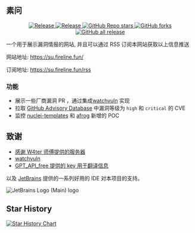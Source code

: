 ## 素问

<p align="center">
  <a href="https://github.com/yhy0/SuWen/blob/main/LICENSE">
    <img alt="Release" src="https://img.shields.io/github/license/yhy0/SuWen"/>
  </a>
  <a href="https://github.com/yhy0/SuWen">
    <img alt="Release" src="https://img.shields.io/badge/release-v1.0.2-brightgreen"/>
  </a>
  <a href="https://github.com/yhy0/SuWen">
    <img alt="GitHub Repo stars" src="https://img.shields.io/github/stars/yhy0/SuWen?color=9cf"/>
  </a>
  <a href="https://github.com/yhy0/SuWen">
    <img alt="GitHub forks" src="https://img.shields.io/github/forks/yhy0/SuWen"/>
  </a>
  <a href="https://github.com/yhy0/SuWen">
    <img alt="GitHub all release" src="https://img.shields.io/github/downloads/yhy0/SuWen/total?color=blueviolet"/>
  </a>
</p>

一个用于展示漏洞情报的网站, 并且可以通过 RSS 订阅本网站获取以上信息推送

网站地址: https://su.fireline.fun/

订阅地址: https://su.fireline.fun/rss

### 功能

- 展示一些厂商漏洞 PR ，通过集成[watchvuln](https://github.com/zema1/watchvuln) 实现
- 拉取 [GitHub Advisory Database](https://github.com/advisories) 中漏洞等级为 `high` 和 `critical` 的 CVE
- 监控 [nuclei-templates](https://github.com/projectdiscovery/nuclei-templates/) 和 [afrog](https://github.com/zan8in/afrog) 新增的 POC 

## 致谢

- [感谢 W4ter 师傅提供的服务器](https://www.gksec.com/)
- [watchvuln](https://github.com/zema1/watchvuln)
- [GPT_API_free 提供的 key 用于翻译信息](https://github.com/chatanywhere/GPT_API_free)

以及 [JetBrains](https://www.jetbrains.com/) 提供的一系列好用的 IDE 对本项目的支持。

![JetBrains Logo (Main) logo](https://resources.jetbrains.com/storage/products/company/brand/logos/jb_beam.svg)

## Star History

[![Star History Chart](https://api.star-history.com/svg?repos=yhy0/SuWen&type=Date)](https://star-history.com/#yhy0/SuWen&Date)